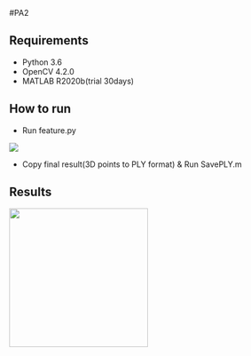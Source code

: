 #PA2

## Requirements
- Python 3.6
- OpenCV 4.2.0
- MATLAB R2020b(trial 30days)


## How to run
- Run feature.py
<img src="https://user-images.githubusercontent.com/65876643/101270253-a795f700-37ba-11eb-838e-b5e358b72859.png" />

- Copy final result(3D points to PLY format) & Run SavePLY.m


## Results

<p float="left">
  <img src="https://github.com/arnab39/cycleGAN-PyTorch/blob/master/images/horse_real.png" width="250" />
</p>
